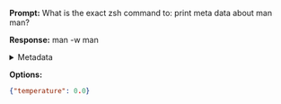 **Prompt:**
What is the exact zsh command to: print meta data about man man?


**Response:**
man -w man

<details><summary>Metadata</summary>

- Duration: 925 ms
- Datetime: 2023-08-31T13:19:41.334909
- Model: gpt-3.5-turbo-0613

</details>

**Options:**
```json
{"temperature": 0.0}
```


